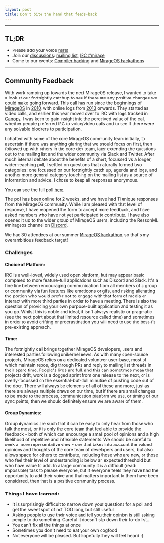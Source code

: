 ```yaml
---
layout: post
title: Don't bite the hand that feeds-back
---
```


-------

## TL;DR

* Please add your voice [here!](https://goo.gl/forms/N62k7u1aRpHNwLCt2)
* Join our [discussions](https://mirage.io/community/): [mailing list](https://lists.xenproject.org/cgi-bin/mailman/listinfo/mirageos-devel), [IRC #mirage](http://freenode.net/)
* Come to our events: [Compiler hacking](https://ocamllabs.github.io/compiler-hacking/) and [MirageOS hackathons](https://mirage.io/blog/2016-spring-hackathon)

-------

## Community Feedback

With work ramping up towards the next MirageOS release, I wanted to take a look at our fortnightly catchup to see if there are any positive changes we could make going forward. This call has run since the beginnings of [MirageOS](https://mirage.io/) in [2010](https://mirage.io/blog/self-hosting-mirage-website), with online logs from [2013](https://mirage.io/wiki/weekly-2013-04-16) onwards. They started as video calls, and earlier this year moved over to IRC with logs tracked in [Canopy](http://canopy.mirage.io/irclogs). I was keen to gain insight into the perceived value of the call, whether people preferred IRC to voice/video calls and to see if there were any solvable blockers to participation.

I chatted with some of the core MirageOS community team initially, to ascertain if there was anything glaring that we should focus on first, then followed up with others in the core dev team, later extending the questions out to the mailing list and the wider community via Slack and Twitter. After much internal debate about the benefits of a short, focussed vs a longer, wider-reaching poll, I settled on questions that naturally formed two categories: one focussed on our fortnightly catch up, agenda and logs, and another more general category touching on the mailing list as a source of information and advice. I chose to keep all responses anonymous.

You can see the full poll [here](https://goo.gl/forms/N62k7u1aRpHNwLCt2).

The poll has been online for 2 weeks, and we have had 11 unique responses from the MirageOS community. While I am pleased with that level of response, I have reopened the form to accept more feedback, and have asked members who have not yet participated to contribute. I have also opened it up to the wider group of MirageOS users, including the ReasonML #mirageos channel on [Discord](https://discordapp.com/invite/reasonml).

We had 30 attendees at our summer [MirageOS hackathon](https://mirage.io/blog/2016-summer-hackathon-roundup), so that's my overambitious feedback target!

### Challenges

#### Choice of Platform:

IRC is a well-loved, widely used open platform, but may appear basic compared to more feature-full applications such as Discord and Slack. It's a fine line between encouraging communication from all members of a group or community via fun features like emoticons or gifs, and risking alienating the portion who would prefer not to engage with that form of media or interact with more third parties in order to have a meeting. There is also the question of providing your own purpose-built application and testing it as you go. Whilst this is noble and ideal, it isn't always realistic or pragmatic (see the next point about that limited resource called time) and sometimes in order to avoid drifting or procrastination you will need to use the best-fit pre-existing approach.

#### Time:

The fortnightly call brings together MirageOS developers, users and interested parties following unikernel news. As with many open-source projects, MirageOS relies on a dedicated volunteer user-base, most of which maintain repos, dig through PRs and reply to mailing list threads in their spare time. People's lives are full, and this can sometimes mean that projects drift, work is a dogged sprint from one release to the next, or is overly-focussed on the essential-but-dull minutiae of pushing code out of the door. There will always be elements of all of these and more, just as there are always multiple draws on our time, but if there are small changes to be made to the process, communication platform we use, or timing of our sync points, then we should definitely ensure we are aware of them.

#### Group Dynamics:

Group dynamics are such that it can be easy to only hear from those who talk the most, or it is only the core team that feel able to provide the feedback - both of which can encourage a small pool of opinions and a high likelihood of repetitive and inflexible statements. We should be careful to seek a more representative view - one that takes into account the valued opinions and thoughts of the core team of developers and users, but also allows space for others to contribute, including those who are new, or those who feel their level of understanding is below an expected threshold but who have value to add. In a large community it is a difficult (read: impossible) task to please everyone, but if everyone feels they have had the opportunity to add their voice and that matters important to them have been considered, then that is a positive community process.

### Things I have learned:

* It is surprisingly difficult to narrow down your questions for a poll and get the sweet spot of not TOO long, but still useful
* Asking people to use their voice and tell you their opinion is still asking people to do something. Careful it doesn't slip down their to-do list...
* You can't fix all the things at once
* Sometimes you don't need to eat your own dogfood
* Not everyone will be pleased. But hopefully they will feel heard :)

